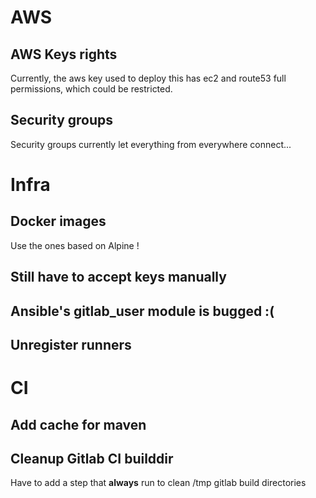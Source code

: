 # AWS

## AWS Keys rights

Currently, the aws key used to deploy this has ec2 and route53 full
permissions, which could be restricted.

## Security groups

Security groups currently let everything from everywhere connect...

# Infra

## Docker images

Use the ones based on Alpine !

## Still have to accept keys manually

## Ansible's gitlab_user module is bugged :(

## Unregister runners

# CI

## Add cache for maven

## Cleanup Gitlab CI builddir

Have to add a step that **always** run to clean /tmp gitlab build directories


